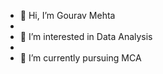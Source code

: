 - 👋 Hi, I’m Gourav Mehta
- 
- 👀 I’m interested in Data Analysis
- 
- 🌱 I’m currently pursuing MCA


